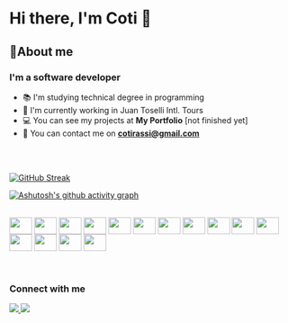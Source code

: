 # Hi there, I'm Coti 👋 

## 🙋About me
### I'm a software developer 

- 📚 I'm studying technical degree in programming
- 💪 I'm currently working in Juan Toselli Intl. Tours
- 💻 You can see my projects at **My Portfolio** [not finished yet]
- 📧 You can contact me on **cotirassi@gmail.com**

<br>
<br>


[![GitHub Streak](https://github-readme-streak-stats.herokuapp.com/?user=ConstanzaRassi&theme=react&hide_border=true&background=0D1117&ring=6252FF&fire=6252FF&currStreakNum=6252FF&currStreakLabel=6252FF)](https://github.com/DenverCoder1/github-readme-streak-stats)

[![Ashutosh's github activity graph](https://activity-graph.herokuapp.com/graph?username=ConstanzaRassi&theme=react-dark&hide_border=true)](https://github.com/ashutosh00710/github-readme-activity-graph)


 <div style="display: inline_block"><br>
  <img align="center" height="30" width="40" src="https://cdn.jsdelivr.net/gh/devicons/devicon/icons/visualstudio/visualstudio-plain.svg" />
  <img align="center" height="30" width="40" src="https://cdn.jsdelivr.net/gh/devicons/devicon/icons/vscode/vscode-original.svg" />    
  <img align="center" height="30" width="40" src="https://cdn.jsdelivr.net/gh/devicons/devicon/icons/csharp/csharp-plain.svg" />  
  <img align="center" height="30" width="40" src="https://cdn.jsdelivr.net/gh/devicons/devicon/icons/java/java-original.svg" />
  <img align="center" height="30" width="40" src="https://cdn.jsdelivr.net/gh/devicons/devicon/icons/html5/html5-plain.svg" />
  <img align="center" height="30" width="40" src="https://cdn.jsdelivr.net/gh/devicons/devicon/icons/css3/css3-plain.svg" />
  <img align="center" height="30" width="40" src="https://cdn.jsdelivr.net/gh/devicons/devicon/icons/javascript/javascript-plain.svg" />
  <img align="center" height="30" width="40" src="https://cdn.jsdelivr.net/gh/devicons/devicon/icons/bootstrap/bootstrap-plain.svg" />
  <img align="center" height="30" width="40" src="https://cdn.jsdelivr.net/gh/devicons/devicon/icons/mysql/mysql-plain.svg" />
  <img align="center" height="30" width="40" src="https://cdn.jsdelivr.net/gh/devicons/devicon/icons/postgresql/postgresql-original.svg" />
  <img align="center" height="30" width="40" src="https://cdn.jsdelivr.net/gh/devicons/devicon/icons/ubuntu/ubuntu-plain.svg" />
  <img align="center" height="30" width="40" src="https://cdn.jsdelivr.net/gh/devicons/devicon/icons/docker/docker-plain.svg" />
  <img align="center" height="30" width="40" src="https://cdn.jsdelivr.net/gh/devicons/devicon/icons/jira/jira-plain.svg" />
  <img align="center" height="30" width="40" src="https://cdn.jsdelivr.net/gh/devicons/devicon/icons/slack/slack-original.svg" />
  <img align="center" height="30" width="40" src="https://cdn.jsdelivr.net/gh/devicons/devicon/icons/illustrator/illustrator-plain.svg" />  
</div>

<br>
<br>


### Connect with me

<p align="left">

<a href="https://www.instagram.com/cotirassi/"><img src="https://img.icons8.com/fluency/48/000000/instagram-new.png"/>
<a href="https://www.linkedin.com/in/constanzarassi/"><img src="https://img.icons8.com/color/48/000000/linkedin.png"/>
</p>

